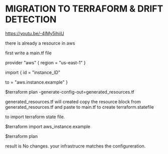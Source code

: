 # MIGRATION TO TERRAFORM & DRIFT DETECTION

https://youtu.be/-4IMy5ihiiU

there is already a resource in aws 

first write a main.tf file

provider "aws" {
  region = "us-east-1"
  }

  import {
  id = "instance_ID"

  to = "aws.instance.example"
  }

  $terraform plan -generate-config-out=generated_resources.tf

  generated_resources.tf will created
  copy the resource block from generated_resources.tf and paste to main.tf to create terraform.statefile

  to import terraform state file. 
  
  $terraform import aws_instance.example <instance ID>

  $terraform plan

  result is
  No changes. your infrastrucre matches the configureration.
  

